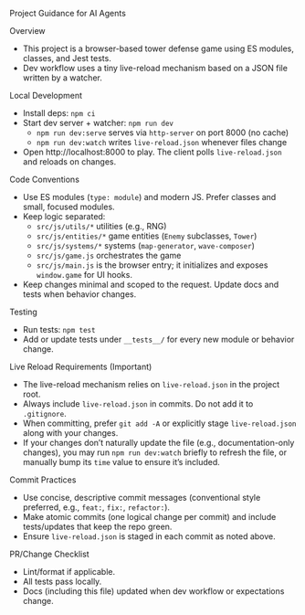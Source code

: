 Project Guidance for AI Agents

Overview
- This project is a browser-based tower defense game using ES modules, classes, and Jest tests.
- Dev workflow uses a tiny live-reload mechanism based on a JSON file written by a watcher.

Local Development
- Install deps: `npm ci`
- Start dev server + watcher: `npm run dev`
  - `npm run dev:serve` serves via `http-server` on port 8000 (no cache)
  - `npm run dev:watch` writes `live-reload.json` whenever files change
- Open http://localhost:8000 to play. The client polls `live-reload.json` and reloads on changes.

Code Conventions
- Use ES modules (`type: module`) and modern JS. Prefer classes and small, focused modules.
- Keep logic separated:
  - `src/js/utils/*` utilities (e.g., RNG)
  - `src/js/entities/*` game entities (`Enemy` subclasses, `Tower`)
  - `src/js/systems/*` systems (`map-generator`, `wave-composer`)
  - `src/js/game.js` orchestrates the game
  - `src/js/main.js` is the browser entry; it initializes and exposes `window.game` for UI hooks.
- Keep changes minimal and scoped to the request. Update docs and tests when behavior changes.

Testing
- Run tests: `npm test`
- Add or update tests under `__tests__/` for every new module or behavior change.

Live Reload Requirements (Important)
- The live-reload mechanism relies on `live-reload.json` in the project root.
- Always include `live-reload.json` in commits. Do not add it to `.gitignore`.
- When committing, prefer `git add -A` or explicitly stage `live-reload.json` along with your changes.
- If your changes don’t naturally update the file (e.g., documentation-only changes), you may run `npm run dev:watch` briefly to refresh the file, or manually bump its `time` value to ensure it’s included.

Commit Practices
- Use concise, descriptive commit messages (conventional style preferred, e.g., `feat:`, `fix:`, `refactor:`).
- Make atomic commits (one logical change per commit) and include tests/updates that keep the repo green.
- Ensure `live-reload.json` is staged in each commit as noted above.

PR/Change Checklist
- Lint/format if applicable.
- All tests pass locally.
- Docs (including this file) updated when dev workflow or expectations change.

